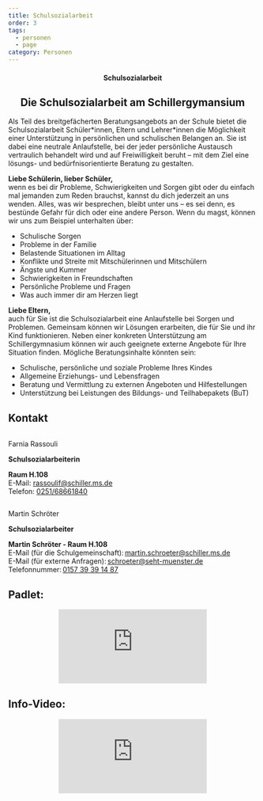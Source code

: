 ```yaml
---
title: Schulsozialarbeit
order: 3
tags:
  - personen
  - page
category: Personen
---
```

<center><div class="title"><h4>Schulsozialarbeit</h4><h2>Die Schulsozialarbeit am Schillergymansium </h2></div></center>

Als Teil des breitgefächerten Beratungsangebots an der Schule bietet die Schulsozialarbeit Schüler\*innen, Eltern und Lehrer\*innen die Möglichkeit einer Unterstützung in persönlichen und schulischen Belangen an. Sie ist dabei eine neutrale Anlaufstelle, bei der jeder persönliche Austausch vertraulich behandelt wird und auf Freiwilligkeit beruht – mit dem Ziel eine lösungs- und bedürfnisorientierte Beratung zu gestalten. 

**Liebe Schülerin, lieber Schüler,** \
wenn es bei dir Probleme, Schwierigkeiten und Sorgen gibt oder du einfach mal jemanden zum Reden brauchst, kannst du dich jederzeit an uns wenden. Alles, was wir besprechen, bleibt unter uns – es sei denn, es bestünde Gefahr für dich oder eine andere Person. Wenn du magst, können wir uns zum Beispiel unterhalten über: 

* Schulische Sorgen 
* Probleme in der Familie 
* Belastende Situationen im Alltag 
* Konflikte und Streite mit Mitschülerinnen und Mitschülern 
* Ängste und Kummer 
* Schwierigkeiten in Freundschaften 
* Persönliche Probleme und Fragen 
* Was auch immer dir am Herzen liegt 

**Liebe Eltern,** \
auch für Sie ist die Schulsozialarbeit eine Anlaufstelle bei Sorgen und Problemen. Gemeinsam können wir Lösungen erarbeiten, die für Sie und ihr Kind funktionieren. Neben einer konkreten Unterstützung am Schillergymnasium können wir auch geeignete externe Angebote für Ihre Situation finden. Mögliche Beratungsinhalte könnten sein: 

* Schulische, persönliche und soziale Probleme Ihres Kindes 
* Allgemeine Erziehungs- und Lebensfragen 
* Beratung und Vermittlung zu externen Angeboten und Hilfestellungen 
* Unterstützung bei Leistungen des Bildungs- und Teilhabepakets (BuT) 

## Kontakt

<div class="person"><div><center><img src="/img/uploads/RAS.jpg" alt=""></center><div class="description"><p>Farnia Rassouli</p><p><b>Schulsozialarbeiterin</b></p></div></div></div>

**Raum H.108** \
E-Mail: [rassoulif@schiller.ms.de ](mailto:rassoulif@schiller.ms.de)\
Telefon: [0251/68661840 ](tel:0251/68661840)

<div class="person"><div><center><img src="/img/uploads/SCÖ.jpg" alt=""></center><div class="description"><p>Martin Schröter</p><p><b>Schulsozialarbeiter</b></p></div></div></div>

**Martin Schröter - Raum H.108** \
E-Mail (für die Schulgemeinschaft): [martin.schroeter@schiller.ms.de ](mailto:martin.schroeter@schiller.ms.de)\
E-Mail (für externe Anfragen): [schroeter@seht-muenster.de ](mailto:schroeter@seht-muenster.de)\
Telefonnummer: [0157 39 39 14 87 ](<tel:0157 39 39 14 87>)

## Padlet:

<center><iframe class="embet component" src="https://padlet.com/schillergymnasiummuenster/schulsozialarbeit" title="Embet" frameborder="0"></iframe></center>

## Info-Video:

<center><iframe class="youtube component" src="https://www.youtube.com/embed/2aPXFwdddAM????si=fwYUPNAgq_2mM5Ht" title="YouTube video player" frameborder="0" allow="accelerometer; autoplay; clipboard-write; encrypted-media; gyroscope; picture-in-picture; web-share" allowfullscreen></iframe></center>